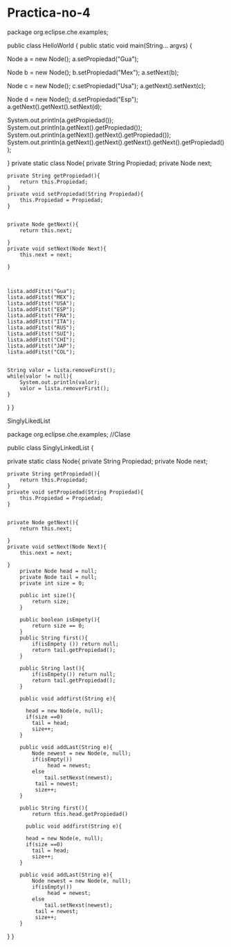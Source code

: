 # Practica-no-4
package org.eclipse.che.examples;

public class HelloWorld { public static void main(String... argvs) {

  Node a = new Node();
  a.setPropiedad("Gua");
  
  Node b = new Node();
  b.setPropiedad("Mex");
  a.setNext(b);
  
  Node c = new Node();
  c.setPropiedad("Usa");
  a.getNext().setNext(c);
  
  Node d = new Node();
  d.setPropiedad("Esp");
  a.getNext().getNext().setNext(d);
  
  
  
   System.out.println(a.getPropiedad());
   System.out.println(a.getNext().getPropiedad());
   System.out.println(a.getNext().getNext().getPropiedad());
   System.out.println(a.getNext().getNext().getNext().getNext().getPropiedad());
   
   
}
private static class Node{
    private String Propiedad; 
    private Node next; 
    
    private String getPropiedad(){
        return this.Propiedad;
    }
    private void setPropiedad(String Propiedad){
        this.Propiedad = Propiedad;
    }
    
    
    private Node getNext(){
        return this.next;
        
    }
    private void setNext(Node Next){
        this.next = next; 
        
    }
    
    
    
    lista.addFitst("Gua");
    lista.addFitst("MEX");
    lista.addFitst("USA");
    lista.addFitst("ESP");
    lista.addFitst("FRA");
    lista.addFitst("ITA");
    lista.addFitst("RUS");
    lista.addFitst("SUI");
    lista.addFitst("CHI");
    lista.addFitst("JAP");
    lista.addFitst("COL");
    
    
    String valor = lista.removeFirst();
    while(valor != null){
        System.out.println(valor);
        valor = lista.removerFirst();
    }
    
}
}

SinglyLikedList

package org.eclipse.che.examples; //Clase

public class SinglyLinkedList {

private static class Node{
    private String Propiedad; 
    private Node next; 
    
    private String getPropiedad(){
        return this.Propiedad;
    }
    private void setPropiedad(String Propiedad){
        this.Propiedad = Propiedad;
    }
    
    
    private Node getNext(){
        return this.next;
        
    }
    private void setNext(Node Next){
        this.next = next;             
        
    }   
        private Node head = null;
        private Node tail = null;
        private int size = 0;
        
        public int size(){
            return size;
        }
        
        public boolean isEmpety(){
            return size == 0; 
        }
        public String first(){
            if(isEmpety ()) return null;
            return tail.getPropiedad();
        }    
        
        public String last(){
            if(isEmpety()) return null;
            return tail.getPropiedad();
        }
        
        public void addfirst(String e){
          
          head = new Node(e, null); 
          if(size ==0)
            tail = head;
            size++;
        }
        
        public void addLast(String e){
            Node newest = new Node(e, null); 
            if(isEmpty())
                 head = newest; 
            else
                tail.setNexst(newest);
             tail = newest;
             size++;
        }
        
        public String first(){
            return this.head.getPropiedad()
        
          public void addfirst(String e){
          
          head = new Node(e, null); 
          if(size ==0)
            tail = head;
            size++;
        }
        
        public void addLast(String e){
            Node newest = new Node(e, null); 
            if(isEmpty())
                 head = newest; 
            else
                tail.setNexst(newest);
             tail = newest;
             size++;
        }
        
      
}
}

